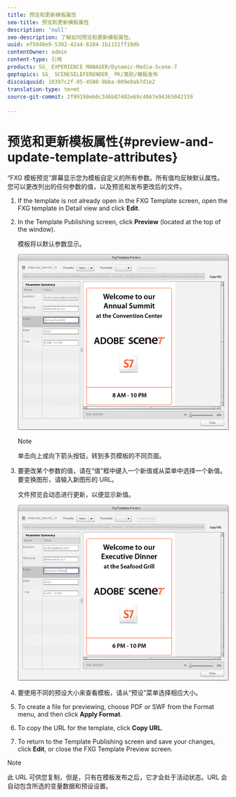 ```yaml
---
title: 预览和更新模板属性
seo-title: 预览和更新模板属性
description: 'null'
seo-description: 了解如何预览和更新模板属性。
uuid: ef5848e9-5302-42a4-8184-1b1151ff10db
contentOwner: admin
content-type: 引用
products: SG_ EXPERIENCE MANAGER/Dynamic-Media-Scene-7
geptopics: SG_ SCENESELEFERENDER_ PK/类别/模板发布
discoiquuid: 10397c2f-05-4580-9bba-009e8ab7d1e2
translation-type: tm+mt
source-git-commit: 2f99190eb0c346b87402e69c4067e94365042339

---
```



# 预览和更新模板属性{#preview-and-update-template-attributes}

“FXG 模板预览”屏幕显示您为模板自定义的所有参数。所有值均反映默认属性。您可以更改列出的任何参数的值，以及预览和发布更改后的文件。

1. If the template is not already open in the FXG Template screen, open the FXG template in Detail view and click **Edit**.
1. In the Template Publishing screen, click **Preview** (located at the top of the window).

   模板将以默认参数显示。

   ![FXG模板预览屏幕中的默认参数](/help/assets/wp_fxg_preview_a.png)

   >[!NOTE]
   >
   >单击向上或向下箭头按钮，转到多页模板的不同页面。

1. 要更改某个参数的值，请在“值”框中键入一个新值或从菜单中选择一个新值。要变换图形，请输入新图形的 URL。

   文件预览会动态进行更新，以便显示新值。

   ![动态反映新值。](/help/assets/wp_fxg_preview_b.png)

1. 要使用不同的预设大小来查看模板，请从“预设”菜单选择相应大小。
1. To create a file for previewing, choose PDF or SWF from the Format menu, and then click **Apply Format**.
1. To copy the URL for the template, click **Copy URL**.
1. To return to the Template Publishing screen and save your changes, click **Edit**, or close the FXG Template Preview screen.

>[!NOTE]
>
>此 URL 可供您复制，但是，只有在模板发布之后，它才会处于活动状态。URL 会自动包含所选的变量数据和预设设置。

